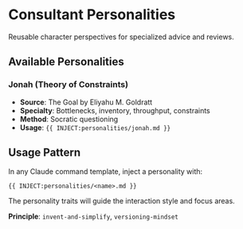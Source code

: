 # Consultant Personalities

Reusable character perspectives for specialized advice and reviews.

## Available Personalities

### Jonah (Theory of Constraints)
- **Source**: The Goal by Eliyahu M. Goldratt
- **Specialty**: Bottlenecks, inventory, throughput, constraints
- **Method**: Socratic questioning
- **Usage**: `{{ INJECT:personalities/jonah.md }}`

## Usage Pattern

In any Claude command template, inject a personality with:
```
{{ INJECT:personalities/<name>.md }}
```

The personality traits will guide the interaction style and focus areas.

**Principle**: `invent-and-simplify`, `versioning-mindset`